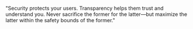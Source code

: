"Security protects your users. Transparency helps them trust and understand you. Never sacrifice the former for the latter—but maximize the latter within the safety bounds of the former."
